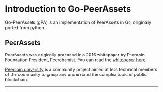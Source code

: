# Introduction to Go-PeerAssets

Go-PeerAssets (gPA) is an implementation of PeerAssets in Go, originally ported from python.    

## PeerAssets

PeerAssets was originally proposed in a 2016 whitepaper by Peercoin Foundation President, Peerchemist.  You can read the [whitepaper here](http://peerassets.github.io/WhitePaper/).

[Peercoin university](https://university.peercoin.net/) is a community project aimed at less technical members of the community to grasp and understand the complex topic of public blockchain.

---
